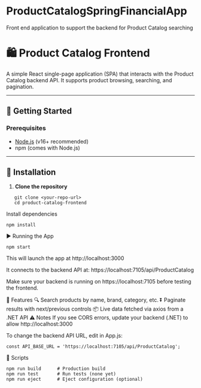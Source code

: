 # ProductCatalogSpringFinancialApp
Front end application to support the backend for Product Catalog searching

# 🛍️ Product Catalog Frontend

A simple React single-page application (SPA) that interacts with the Product Catalog backend API. It supports product browsing, searching, and pagination.

---

## 🚀 Getting Started

### Prerequisites

- [Node.js](https://nodejs.org/en/) (v16+ recommended)
- npm (comes with Node.js)

---

## 🔧 Installation

1. **Clone the repository**

```
   git clone <your-repo-url>
   cd product-catalog-frontend
```
Install dependencies

```
npm install
```

▶️ Running the App

```
npm start
``` 

This will launch the app at http://localhost:3000

It connects to the backend API at:
https://localhost:7105/api/ProductCatalog

Make sure your backend is running on https://localhost:7105 before testing the frontend.

🔁 Features
🔍 Search products by name, brand, category, etc.
⏬ Paginate results with next/previous controls
📦 Live data fetched via axios from a .NET API
⚠️ Notes
If you see CORS errors, update your backend (.NET) to allow http://localhost:3000

To change the backend API URL, edit in App.js:
```
const API_BASE_URL = 'https://localhost:7105/api/ProductCatalog';
```

🧪 Scripts
```
npm run build      # Production build
npm run test       # Run tests (none yet)
npm run eject      # Eject configuration (optional)
```
